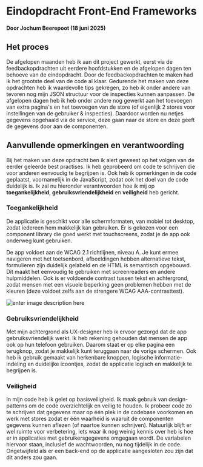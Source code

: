 
# Eindopdracht Front-End Frameworks
 **Door Jochum Beerepoot (18 juni 2025)**

## Het proces

De afgelopen maanden heb ik aan dit project gewerkt, eerst via de feedbackopdrachten uit eerdere hoofdstukken en de afgelopen dagen ten behoeve van de eindopdracht. Door de feedbackopdrachten te maken had ik het grootste deel van de code al klaar. Gedurende het maken van deze opdrachten heb ik waardevolle tips gekregen, zo heb ik onder andere van tevoren nog mijn JSON structuur voor de inspecties kunnen aanpassen. De afgelopen dagen heb ik heb onder andere nog gewerkt aan het toevoegen van extra pagina's en het toevoegen van de store (of eigenlijk 2 stores voor instellingen van de gebruiker & inspecties). Daardoor worden nu netjes gegevens opgehaald via de service, deze gaan naar de store en deze geeft de gegevens door aan de componenten.

## Aanvullende opmerkingen en verantwoording
Bij het maken van deze opdracht ben ik alert geweest op het volgen van de eerder geleerde best practises. Ik heb geprobeerd om code te schrijven die voor anderen eenvoudig te begrijpen is. Ook heb ik opmerkingen in de code geplaatst, voornamelijk in de JavaScript, zodat ook het doel van de code duidelijk is. Ik zal nu hieronder verantwoorden hoe ik mij op **toegankelijkheid**, **gebruiksvriendelijkheid** en **veiligheid** heb gericht.

### Toegankelijkheid
De applicatie is geschikt voor alle schermformaten, van mobiel tot desktop, zodat iedereen hem makkelijk kan gebruiken. Er is gekozen voor een component library die goed werkt met touchscreens, zodat je de app ook onderweg kunt gebruiken.

De app voldoet aan de WCAG 2.1 richtlijnen, niveau A. Je kunt ermee navigeren met het toetsenbord, afbeeldingen hebben alternatieve tekst, formulieren zijn duidelijk gelabeld en de HTML is semantisch opgebouwd. Dit maakt het eenvoudig te gebruiken met screenreaders en andere hulpmiddelen. Ook is er voldoende contrast tussen tekst en achtergrond, zodat mensen met een visuele beperking geen problemen hebben met de kleuren (deze voldoet zelfs aan de strengere WCAG AAA-contrasttest).

![enter image description here](https://img001.prntscr.com/file/img001/IaW1kyVtQsazK-PJBjwHog.png)

### Gebruiksvriendelijkheid
Met mijn achtergrond als UX-designer heb ik ervoor gezorgd dat de app gebruiksvriendelijk werkt. Ik heb rekening gehouden dat mensen de app ook op hun telefoon gebruiken. Daarom staat er op elke pagina een terugknop, zodat je makkelijk kunt teruggaan naar de vorige schermen. Ook heb ik gebruik gemaakt van herkenbare knoppen, logische informatie-indeling en duidelijke icoontjes, zodat de applicatie logisch en makkelijk te begrijpen is.

### Veiligheid
In mijn code heb ik gelet op basisveiligheid. Ik maak gebruik van design-patterns om de code overzichtelijk en veilig te houden. Ik probeer code zo te schrijven dat gegevens maar op één plek in de codebase voorkomen en werk met stores zodat er één waarheid is waaruit de componenten gegevens kunnen aflezen (of naartoe kunnen schrijven). Natuurlijk blijft er wel ruimte voor verbetering, iets waar ik nog weinig kennis over heb is hoe er in applicaties met gebruikersgegevens omgegaan wordt. De variabelen hiervoor staan, inclusief de wachtwoorden, nu nog tijdelijk in de code. Ongetwijfeld als er een back-end op de applicatie aangesloten zou zijn dat dit anders zou gaan.